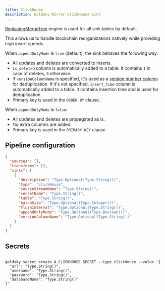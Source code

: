 ```yaml
---
title: ClickHouse
description: Goldsky Mirror ClickHouse sink
---
```


[ReplacingMergeTree](https://clickhouse.com/docs/en/engines/table-engines/mergetree-family/replacingmergetree) engine is used for all sink tables by default.

This allows us to handle blockchain reorganizations natively while providing high insert speeds.

When `appendOnlyMode` is `true` (default), the sink behaves the following way:

- All updates and deletes are converted to inserts.
- `is_deleted` column is automatically added to a table. It contains `1` in case of deletes, `0` otherwise.
- If `versionColumnName` is specified, it's used as a [version number column](https://clickhouse.com/docs/en/engines/table-engines/mergetree-family/replacingmergetree#ver) for deduplication. If it's not specified, `insert_time` column is automatically added to a table. It contains insertion time and is used for deduplication.
- Primary key is used in the `ORDER BY` clause.

When `appendOnlyMode` is `false`:

- All updates and deletes are propagated as is.
- No extra columns are added.
- Primary key is used in the `PRIMARY KEY` clause.

## Pipeline configuration

```json
{
  "sources": [],
  "transforms": [],
  "sinks": [
    {
      "description": "Type.Optional(Type.String())",
      "type": "clickHouse",
      "sourceStreamName": "Type.String()",
      "secretName": "Type.String()",
      "table": "Type.String()",
      "batchSize": "Type.Optional(Type.Integer())",
      "flushInterval": "Type.Optional(Type.String())",
      "appendOnlyMode": "Type.Optional(Type.Boolean())",
      "versionColumnName": "Type.Optional(Type.String())"
    }
  ]
}
```

## Secrets

```shell

goldsky secret create A_CLICKHOUSE_SECRET --type clickHouse --value '{
  "url": "Type.String()",
  "username": "Type.String()",
  "password": "Type.String()",
  "databaseName": "Type.String()"
}'
```
